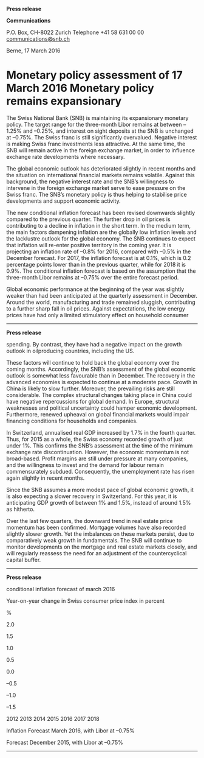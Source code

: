 **Press release**

**Communications**

P.O. Box, CH-8022 Zurich
Telephone +41 58 631 00 00
communications@snb.ch

Berne, 17 March 2016

# Monetary policy assessment of 17 March 2016 Monetary policy remains expansionary

The Swiss National Bank (SNB) is maintaining its expansionary monetary policy. The target
range for the three-month Libor remains at between –1.25% and –0.25%, and interest on sight
deposits at the SNB is unchanged at –0.75%. The Swiss franc is still significantly overvalued.
Negative interest is making Swiss franc investments less attractive. At the same time, the
SNB will remain active in the foreign exchange market, in order to influence exchange rate
developments where necessary.

The global economic outlook has deteriorated slightly in recent months and the situation on
international financial markets remains volatile. Against this background, the negative interest
rate and the SNB’s willingness to intervene in the foreign exchange market serve to ease
pressure on the Swiss franc. The SNB’s monetary policy is thus helping to stabilise price
developments and support economic activity.

The new conditional inflation forecast has been revised downwards slightly compared to the
previous quarter. The further drop in oil prices is contributing to a decline in inflation in the
short term. In the medium term, the main factors dampening inflation are the globally low
inflation levels and the lacklustre outlook for the global economy. The SNB continues to
expect that inflation will re-enter positive territory in the coming year. It is projecting an
inflation rate of –0.8% for 2016, compared with –0.5% in the December forecast. For 2017,
the inflation forecast is at 0.1%, which is 0.2 percentage points lower than in the previous
quarter, while for 2018 it is 0.9%. The conditional inflation forecast is based on the
assumption that the three-month Libor remains at –0.75% over the entire forecast period.

Global economic performance at the beginning of the year was slightly weaker than had been
anticipated at the quarterly assessment in December. Around the world, manufacturing and
trade remained sluggish, contributing to a further sharp fall in oil prices. Against expectations,
the low energy prices have had only a limited stimulatory effect on household consumer


-----

**Press release**

spending. By contrast, they have had a negative impact on the growth outlook in oilproducing countries, including the US.

These factors will continue to hold back the global economy over the coming months.
Accordingly, the SNB’s assessment of the global economic outlook is somewhat less
favourable than in December. The recovery in the advanced economies is expected to
continue at a moderate pace. Growth in China is likely to slow further. Moreover, the
prevailing risks are still considerable. The complex structural changes taking place in China
could have negative repercussions for global demand. In Europe, structural weaknesses and
political uncertainty could hamper economic development. Furthermore, renewed upheaval on
global financial markets would impair financing conditions for households and companies.

In Switzerland, annualised real GDP increased by 1.7% in the fourth quarter. Thus, for 2015
as a whole, the Swiss economy recorded growth of just under 1%. This confirms the SNB’s
assessment at the time of the minimum exchange rate discontinuation. However, the
economic momentum is not broad-based. Profit margins are still under pressure at many
companies, and the willingness to invest and the demand for labour remain commensurately
subdued. Consequently, the unemployment rate has risen again slightly in recent months.

Since the SNB assumes a more modest pace of global economic growth, it is also expecting a
slower recovery in Switzerland. For this year, it is anticipating GDP growth of between 1%
and 1.5%, instead of around 1.5% as hitherto.

Over the last few quarters, the downward trend in real estate price momentum has been
confirmed. Mortgage volumes have also recorded slightly slower growth. Yet the imbalances
on these markets persist, due to comparatively weak growth in fundamentals. The SNB will
continue to monitor developments on the mortgage and real estate markets closely, and will
regularly reassess the need for an adjustment of the countercyclical capital buffer.


-----

**Press release**

conditional inflation forecast of march 2016

Year-on-year change in Swiss consumer price index in percent

%

2.0

1.5

1.0

0.5

0.0

–0.5

–1.0

–1.5

2012 2013 2014 2015 2016 2017 2018


Inflation Forecast March 2016,
with Libor at –0.75%


Forecast December 2015,
with Libor at –0.75%


-----

